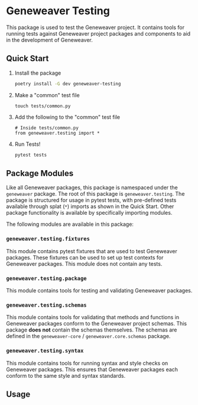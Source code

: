 # Geneweaver Testing
This package is used to test the Geneweaver project. It contains tools for running tests against Geneweaver project
packages and components to aid in the development of Geneweaver. 

## Quick Start
1. Install the package
    ```bash
    poetry install -G dev geneweaver-testing
    ```
2. Make a "common" test file
    ```
    touch tests/common.py
    ```
3. Add the following to the "common" test file
    ```
    # Inside tests/common.py
    from geneweaver.testing import *
    ```
4. Run Tests!
    ```bash
    pytest tests
    ```

## Package Modules
Like all Geneweaver packages, this package is namespaced under the `geneweaver` package. The root of this package is
`geneweaver.testing`. The package is structured for usage in pytest tests, with pre-defined tests available through
splat (`*`) imports as shown in the Quick Start. Other package functionality is available by specifically importing
modules.

The following modules are available in this package:

### `geneweaver.testing.fixtures`
This module contains pytest fixtures that are used to test Geneweaver packages. These fixtures can be used to set up
test contexts for Geneweaver packages. This module does not contain any tests.

### `geneweaver.testing.package`
This module contains tools for testing and validating Geneweaver packages. 

### `geneweaver.testing.schemas`
This module contains tools for validating that methods and functions in Geneweaver packages conform to the Geneweaver
project schemas. This package **does not** contain the schemas themselves. The schemas are defined in the
`geneweaver-core` / `geneweaver.core.schemas` package.

### `geneweaver.testing.syntax`
This module contains tools for running syntax and style checks on Geneweaver packages. This ensures that Geneweaver
packages each conform to the same style and syntax standards.

## Usage
